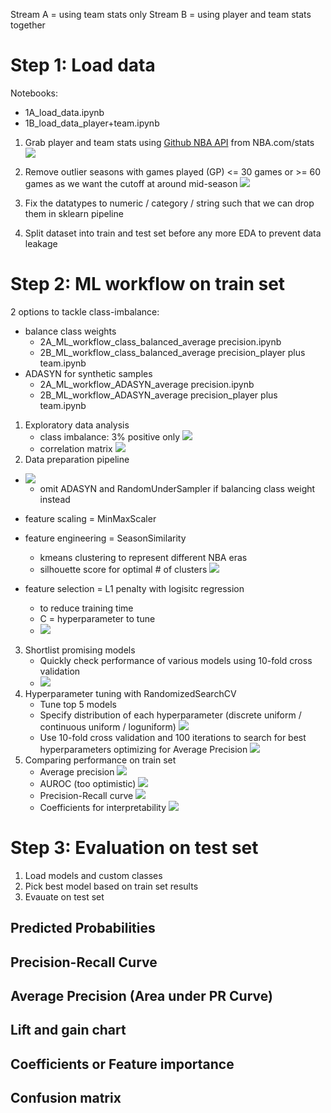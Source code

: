 Stream A = using team stats only
Stream B = using player and team stats together

# Step 1: Load data 

Notebooks:
- 1A_load_data.ipynb
- 1B_load_data_player+team.ipynb

1. Grab player and team stats using [Github NBA API](https://github.com/swar/nba_api) from NBA.com/stats <img src="../data/image/2022-09-18-16-35-09.png">

2. Remove outlier seasons with games played (GP) <= 30 games or >= 60 games as we want the cutoff at around mid-season <img src="../data/image/2022-09-18-16-36-40.png">

3. Fix the datatypes to numeric / category / string such that we can drop them in sklearn pipeline

4. Split dataset into train and test set before any more EDA to prevent data leakage

# Step 2: ML workflow on train set
2 options to tackle class-imbalance:
- balance class weights
  - 2A_ML_workflow_class_balanced_average precision.ipynb
  - 2B_ML_workflow_class_balanced_average precision_player plus team.ipynb
- ADASYN for synthetic samples
  - 2A_ML_workflow_ADASYN_average precision.ipynb
  - 2B_ML_workflow_ADASYN_average precision_player plus team.ipynb

1. Exploratory data analysis 
   - class imbalance: 3% positive only <img src="../data/image/2022-09-18-16-46-15.png">
   - correlation matrix <img src="../data/image/2022-09-18-16-46-42.png">
2. Data preparation pipeline
- <img src="../data/image/2022-09-18-16-48-00.png">
  
  - omit ADASYN and RandomUnderSampler if balancing class weight instead
- feature scaling = MinMaxScaler
- feature engineering = SeasonSimilarity
  - kmeans clustering to represent different NBA eras
  - silhouette score for optimal # of clusters <img src="../data/image/2022-09-18-16-51-26.png">
- feature selection = L1 penalty with logisitc regression
  - to reduce training time
  - C = hyperparameter to tune
  - <img src="../data/image/2022-09-18-16-52-42.png">
3. Shortlist promising models
   - Quickly check performance of various models using 10-fold cross validation
   - <img src="../data/image/2022-09-18-16-53-52.png">
4. Hyperparameter tuning with RandomizedSearchCV
   - Tune top 5 models
   - Specify distribution of each hyperparameter (discrete uniform / continuous uniform / loguniform) <img src="../data/image/2022-09-18-16-57-50.png">
   - Use 10-fold cross validation and 100 iterations to search for best hyperparameters optimizing for Average Precision <img src="../data/image/2022-09-18-16-58-45.png">
5. Comparing performance on train set
   - Average precision <img src="../data/image/2022-09-18-16-59-21.png">
   - AUROC (too optimistic) <img src="../data/image/2022-09-18-16-59-40.png">
   - Precision-Recall curve <img src="../data/image/2022-09-18-17-00-06.png">
   - Coefficients for interpretability <img src="../data/image/2022-09-18-17-00-23.png">

# Step 3: Evaluation on test set
1. Load models and custom classes
2. Pick best model based on train set results
3. Evauate on test set

## Predicted Probabilities

## Precision-Recall Curve

## Average Precision (Area under PR Curve)

## Lift and gain chart

## Coefficients or Feature importance

## Confusion matrix


